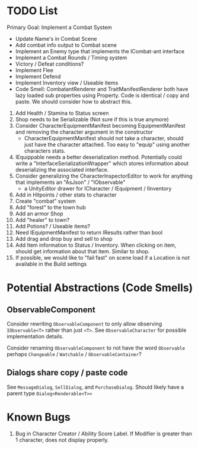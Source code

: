 # TODO List

Primary Goal:  Implement a Combat System

* Update Name's in Combat Scene
* Add combat info output to Combat scene
* Implement an Enemy type that implements the ICombat-ant interface
* Implement a Combat Rounds / Timing system
* Victory / Defeat conditions?
* Implement Flee
* Implement Defend
* Implement Inventory view / Useable items
* Code Smell: CombatantRenderer and TraitManifestRenderer both have lazy loaded
  sub properties using Property. Code is identical / copy and paste. We should
  consider how to abstract this.


1. Add Health / Stamina to Status screen
2. Shop needs to be Serializable (Not sure if this is true anymore)
3. Consider CharacterEquipmentManifest becoming EquipmentManifest and removing the character argument in the constructor
   * CharacterEquipmentManifest should not take a character, should just have
     the character attached. Too easy to "equip" using another characters stats.
4. IEquippable needs a better deserialization method. Potentially could write a
   "InterfaceSerializationWrapper" which stores information about deserializing
   the associated interface.
5. Consider generalizing the CharacterInspectorEditor to work for anything that
   implements an "AsJson" / "IObservable"
   * a UnityEditor drawer for ICharacter / IEquipment / IInventory
6. Add in Hitpoints / other stats to character
7. Create "combat" system
8.  Add "forest" to the town hub
9.  Add an armor Shop
10. Add "healer" to town?
11. Add Potions? / Useable items?
12. Need IEquipmentManifest to return IResults rather than bool
13. Add drag and drop buy and sell to shop
14. Add Item information to Status / Inventory. When clicking on item, should
    get information about that item. Similar to shop.
15. If possible, we would like to "fail fast" on scene load if a Location is not
    available in the Build settings

# Potential Abstractions (Code Smells)

## ObservableComponent
Consider rewriting `ObservableComponent` to only allow observing
`IObservable<T>` rather than just `<T>`. See `ObservableCharacter` for possible
implementation details.

Consider renaming `ObservableComponent` to not have the word `Observable`
perhaps `Changeable` / `Watchable` / `ObservableContainer`?

## Dialogs share copy / paste code
See `MessageDialog`, `SellDialog`, and `PurchaseDialog`. Should likely have a parent type `Dialog<Renderable<T>>`

# Known Bugs

1. Bug in Character Creator / Ability Score Label. If Modifier is greater than 1
   character, does not display properly.
